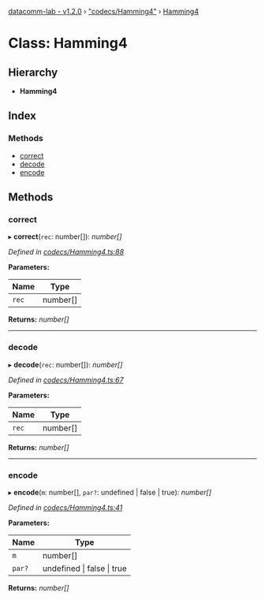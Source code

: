 [datacomm-lab - v1.2.0](../README.md) › ["codecs/Hamming4"](../modules/_codecs_hamming4_.md) › [Hamming4](_codecs_hamming4_.hamming4.md)

# Class: Hamming4

## Hierarchy

* **Hamming4**

## Index

### Methods

* [correct](_codecs_hamming4_.hamming4.md#correct)
* [decode](_codecs_hamming4_.hamming4.md#decode)
* [encode](_codecs_hamming4_.hamming4.md#encode)

## Methods

###  correct

▸ **correct**(`rec`: number[]): *number[]*

*Defined in [codecs/Hamming4.ts:88](https://github.com/chidiwilliams/datacomm-lab/blob/dd30902/src/codecs/Hamming4.ts#L88)*

**Parameters:**

Name | Type |
------ | ------ |
`rec` | number[] |

**Returns:** *number[]*

___

###  decode

▸ **decode**(`rec`: number[]): *number[]*

*Defined in [codecs/Hamming4.ts:67](https://github.com/chidiwilliams/datacomm-lab/blob/dd30902/src/codecs/Hamming4.ts#L67)*

**Parameters:**

Name | Type |
------ | ------ |
`rec` | number[] |

**Returns:** *number[]*

___

###  encode

▸ **encode**(`m`: number[], `par?`: undefined | false | true): *number[]*

*Defined in [codecs/Hamming4.ts:41](https://github.com/chidiwilliams/datacomm-lab/blob/dd30902/src/codecs/Hamming4.ts#L41)*

**Parameters:**

Name | Type |
------ | ------ |
`m` | number[] |
`par?` | undefined &#124; false &#124; true |

**Returns:** *number[]*
